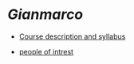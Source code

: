 # *Gianmarco*
* [ Course description and syllabus ](https://github.com/lozangia000/lozangia000/blob/master/IB-MYP-Syllabus.md)

* [ people of intrest ](https://github.com/lozangia000/lozangia000/blob/master/people%20of%20intrest.md)
